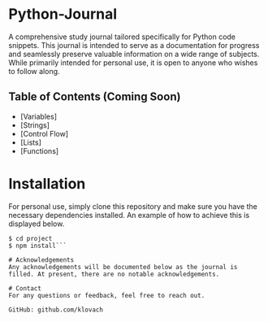 # Python-Journal
A comprehensive study journal tailored specifically for Python code snippets. This journal is intended to serve as a documentation for progress and seamlessly preserve valuable information on a wide range of subjects. While primarily intended for personal use, it is open to anyone who wishes to follow along.

## Table of Contents (Coming Soon)
- [Variables]
- [Strings]
- [Control Flow] 
- [Lists]
- [Functions]

# Installation
For personal use, simply clone this repository and make sure you have the necessary dependencies installed.
An example of how to achieve this is displayed below.
```$ git clone https://github.com/klovach/Python-Journal.git
$ cd project
$ npm install```

# Acknowledgements 
Any acknowledgements will be documented below as the journal is filled. At present, there are no notable acknowledgements.  

# Contact
For any questions or feedback, feel free to reach out.

GitHub: github.com/klovach
